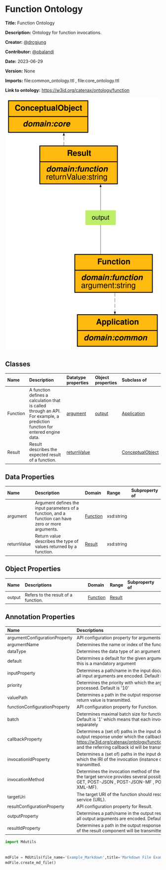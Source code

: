 



# Function Ontology


**Title:**  Function Ontology

**Description:**  Ontology for function invocations.

**Creator:**  [@drcgjung](https://github.com/drcgjung)

**Contributor:**  [@obalandi](https://github.com/obalandi)

**Date:**  2023-06-29

**Version:**  None

**Imports:**  file:common_ontology.ttl , file:core_ontology.ttl 

**Link to ontology:**  https://w3id.org/catenax/ontology/function  
  
![ontology](images/function_ontology.gv.svg)  

## Classes
  

|Name|Description|Datatype properties|Object properties|Subclass of|
| :--- | :--- | :--- | :--- | :--- |
|<span id="Function">Function</span>|A function defines a calculation that is called through an API. For example, a prediction function for entered engine data.|[argument](#argument) |[output](#output) |[Application](./common_ontology.md#Application) |
|<span id="Result">Result</span>|Result describes the expected result of a function.|[returnValue](#returnValue) ||[ConceptualObject](./core_ontology.md#ConceptualObject) |

## Data Properties
  

|Name|Description|Domain|Range|Subproperty of|
| :--- | :--- | :--- | :--- | :--- |
|<span id="argument">argument</span>|Argument defines the input parameters of a function, and a function can have zero or more arguments.|[Function](#Function) |xsd:string ||
|<span id="returnValue">returnValue</span>|Return value describes the type of values returned by a function.|[Result](#Result) |xsd:string ||

## Object Properties
  

|Name|Descriptions|Domain|Range|Subproperty of|
| :--- | :--- | :--- | :--- | :--- |
|<span id="output">output</span>|Refers to the result of a function.|[Function](#Function) |[Result](#Result) ||

## Annotation Properties
  

|Name|Descriptions|Domain|Range|Subproperty of|
| :--- | :--- | :--- | :--- | :--- |
|<span id="argumentConfigurationProperty">argumentConfigurationProperty</span>|API configuration property for arguments.|[argument](#argument) |||
|<span id="argumentName">argumentName</span>|Determines the name or index of the function argument.|[argument](#argument) |xsd:string |[argumentConfigurationProperty](#argumentConfigurationProperty) |
|<span id="dataType">dataType</span>|Determines the data type of an argument or return value.|[argument](#argument) |xsd:anyType |[argumentConfigurationProperty](#argumentConfigurationProperty) |
|<span id="default">default</span>|Determines a default for the given argument which is taken if this is a mandatory argument|[argument](#argument) |xsd:anyType |[argumentConfigurationProperty](#argumentConfigurationProperty) |
|<span id="inputProperty">inputProperty</span>|Determines a path/name in the input document under which all input arguments are encoded. Default is '.'|[argument](#argument) |xsd:string |[argumentConfigurationProperty](#argumentConfigurationProperty) |
|<span id="priority">priority</span>|Determines the priority with which the argument is processed. Default is '10'|[argument](#argument) |xsd:integer |[argumentConfigurationProperty](#argumentConfigurationProperty) |
|<span id="valuePath">valuePath</span>|Determines a path in the output response under which a return value is transmitted.|[argument](#argument) |xsd:string |[argumentConfigurationProperty](#argumentConfigurationProperty) |
|<span id="functionConfigurationProperty">functionConfigurationProperty</span>|API configuration property for Function.|[Function](#Function) |||
|<span id="batch">batch</span>|Determines maximal batch size for function invocations. Default is '1' which means that each invocation is done separately|[Function](#Function) |xsd:long |[functionConfigurationProperty](#functionConfigurationProperty) |
|<span id="callbackProperty">callbackProperty</span>|Determines a (set of) paths in the input document and the output response under which the callback address (see <https://w3id.org/catenax/ontology/function#callbackAddress>) and the referring callback id will be transmitted.|[Function](#Function) |xsd:string |[functionConfigurationProperty](#functionConfigurationProperty) |
|<span id="invocationIdProperty">invocationIdProperty</span>|Determines a (set of) paths in the input document under which the IRI of the invocation (instance of Function) will be transmitted.|[Function](#Function) |xsd:string |[functionConfigurationProperty](#functionConfigurationProperty) |
|<span id="invocationMethod">invocationMethod</span>|Determines the invocation method of the function in case that the target service provides several possibilities (DEFAULT, GET, POST-JSON , POST-JSON-MF , POST-XML , POST-XML-MF). |[Function](#Function) |xsd:string |[functionConfigurationProperty](#functionConfigurationProperty) |
|<span id="targetUri">targetUri</span>|The target URI of the function should resolve to some existing service (URL).||xsd:string |[functionConfigurationProperty](#functionConfigurationProperty) |
|<span id="resultConfigurationProperty">resultConfigurationProperty</span>|API configuration property for Result.|[Result](#Result) |||
|<span id="outputProperty">outputProperty</span>|Determines a path/name in the output response under which all output arguments are encoded. Default is '.'|[Result](#Result) |xsd:string |[resultConfigurationProperty](#resultConfigurationProperty) |
|<span id="resultIdProperty">resultIdProperty</span>|Determines a path in the output response under which the IRI of the result component will be transmitted.|[Result](#Result) |xsd:string |[resultConfigurationProperty](#resultConfigurationProperty) |


```python
import Mdutils


mdFile = MdUtils(file_name='Example_Markdown',title='Markdown File Example')
mdFile.create_md_file()
```